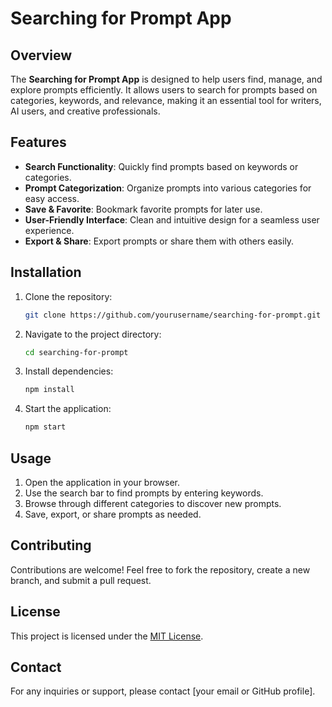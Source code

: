 # Searching for Prompt App

## Overview
The **Searching for Prompt App** is designed to help users find, manage, and explore prompts efficiently. It allows users to search for prompts based on categories, keywords, and relevance, making it an essential tool for writers, AI users, and creative professionals.

## Features
- **Search Functionality**: Quickly find prompts based on keywords or categories.
- **Prompt Categorization**: Organize prompts into various categories for easy access.
- **Save & Favorite**: Bookmark favorite prompts for later use.
- **User-Friendly Interface**: Clean and intuitive design for a seamless user experience.
- **Export & Share**: Export prompts or share them with others easily.

## Installation
1. Clone the repository:
   ```sh
   git clone https://github.com/yourusername/searching-for-prompt.git
   ```
2. Navigate to the project directory:
   ```sh
   cd searching-for-prompt
   ```
3. Install dependencies:
   ```sh
   npm install
   ```
4. Start the application:
   ```sh
   npm start
   ```

## Usage
1. Open the application in your browser.
2. Use the search bar to find prompts by entering keywords.
3. Browse through different categories to discover new prompts.
4. Save, export, or share prompts as needed.

## Contributing
Contributions are welcome! Feel free to fork the repository, create a new branch, and submit a pull request.

## License
This project is licensed under the [MIT License](LICENSE).

## Contact
For any inquiries or support, please contact [your email or GitHub profile].

